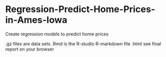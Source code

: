 # Regression-Predict-Home-Prices-in-Ames-Iowa
Create regression models to predict home prices

.gz files are data sets
.Rmd is the R-studio R-markdown file
.html see final report on your browser

